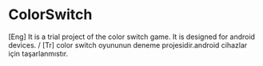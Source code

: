 # ColorSwitch
[Eng]  It is a trial project of the color switch game. It is designed for android devices.  /  [Tr] color switch oyununun deneme projesidir.android cihazlar için taşarlanmıstır.
